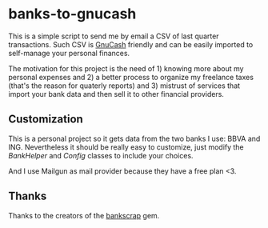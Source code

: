 # banks-to-gnucash

This is a simple script to send me by email a CSV of last quarter transactions. Such CSV is [GnuCash](https://www.gnucash.org/) friendly and can be easily imported to self-manage your personal finances.

The motivation for this project is the need of 1) knowing more about my personal expenses and 2) a better process to organize my freelance taxes (that's the reason for quaterly reports) and 3) mistrust of services that import your bank data and then sell it to other financial providers.

## Customization

This is a personal project so it gets data from the two banks I use: BBVA and ING. Nevertheless it should be really easy to customize, just modify the _BankHelper_ and _Config_ classes to include your choices.

And I use Mailgun as mail provider because they have a free plan <3.

## Thanks

Thanks to the creators of the [bankscrap](https://github.com/bankscrap/bankscrap) gem.
